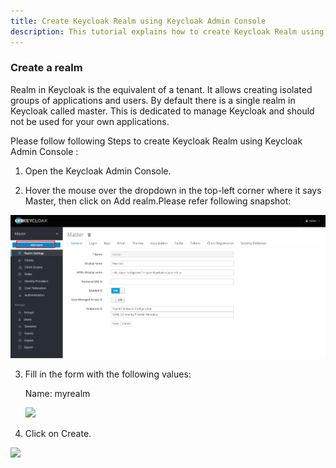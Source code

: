 ```yaml
---
title: Create Keycloak Realm using Keycloak Admin Console
description: This tutorial explains how to create Keycloak Realm using Keycloak Admin Console
---
```



### Create a realm

 Realm in Keycloak is the equivalent of a tenant. It allows creating isolated groups of applications and users. 
 By default there is a single realm in Keycloak called master. 
 This is dedicated to manage Keycloak and should not be used for your own applications.

Please follow following Steps to create Keycloak Realm using Keycloak Admin Console :

1. Open the Keycloak Admin Console.

2. Hover the mouse over the dropdown in the top-left corner where it says Master, then click on Add realm.Please refer following snapshot:

  ![](_images/add-realm.png)

3. Fill in the form with the following values:

   Name: myrealm
   
   ![](_images/realm-config.png)
   
4. Click on Create.

  ![](_images/create.png)

